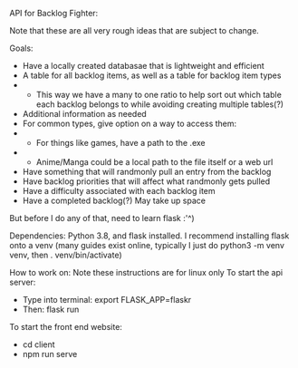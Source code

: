 API for Backlog Fighter:

Note that these are all very rough ideas that are subject to change.

Goals:
* Have a locally created databasae that is lightweight and efficient
* A table for all backlog items, as well as a table for backlog item types
* * This way we have a many to one ratio to help sort out which table each backlog belongs to while avoiding creating multiple tables(?)
* Additional information as needed
* For common types, give option on a way to access them:
* * For things like games, have a path to the .exe
* * Anime/Manga could be a local path to the file itself or a web url
* Have something that will randmonly pull an entry from the backlog
* Have backlog priorities that will affect what randmonly gets pulled
* Have a difficulty associated with each backlog item
* Have a completed backlog(?) May take up space

But before I do any of that, need to learn flask :'^)

Dependencies:
Python 3.8, and flask installed.
I recommend installing flask onto a venv (many guides exist online, typically I just do python3 -m venv venv, then . venv/bin/activate)

How to work on:
Note these instructions are for linux only
To start the api server:
* Type into terminal: export FLASK_APP=flaskr
* Then: flask run

To start the front end website:
* cd client
* npm run serve